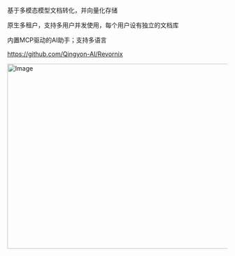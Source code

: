 基于多模态模型文档转化，并向量化存储

原生多租户，支持多用户并发使用，每个用户设有独立的文档库

内置MCP驱动的AI助手；支持多语言

https://github.com/Qingyon-AI/Revornix

<img width="680" height="423" alt="Image" src="https://github.com/user-attachments/assets/d0632569-d3cf-4386-8aa9-2a7bcb514599" />